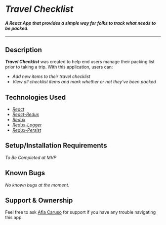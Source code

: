 # _Travel Checklist_

#### _A React App that provides a simple way for folks to track what needs to be packed._
---

<!-- #### By _**[Afia Caruso](afia.caruso@gmail.com)**_ -->


## Description

_**Travel Checklist**_ was created to help end users manage their packing list prior to taking a trip. With this application, users can:
* _Add new items to their travel checklist_
* _View all checklist items and mark whether or not they've been packed_
<!-- * _Remove items from the checklist as needed_
* _Access the checklist over_ 
* _Print out a copy of the checklist_ -->

## Technologies Used

* _[React](https://reactjs.org/)_
* _[React-Redux](https://react-redux.js.org/)_
* _[Redux](https://redux.js.org/)_
* _[Redux-Logger](https://www.npmjs.com/package/redux-logger)_
* _[Redux-Persist](https://github.com/rt2zz/redux-persist)_<!-- * _[Redux-thunk](https://www.npmjs.com/package/redux-thunk)_* _[Reselect](https://github.com/reduxjs/reselect)_ -->

## Setup/Installation Requirements


 _To Be Completed at MVP_

<!-- _{Do I need to run a server? How should I set up my databases? Is there other code this application depends on? Delete the project from your desktop, re-cloning the project from GitHub, and writing down all the steps necessary to get the project working again.}_ -->

## Known Bugs

_No known bugs at the moment._

## Support & Ownership

Feel free to ask [Afia Caruso](afia.caruso@gmail.com) for support if you have any trouble navigating this app.